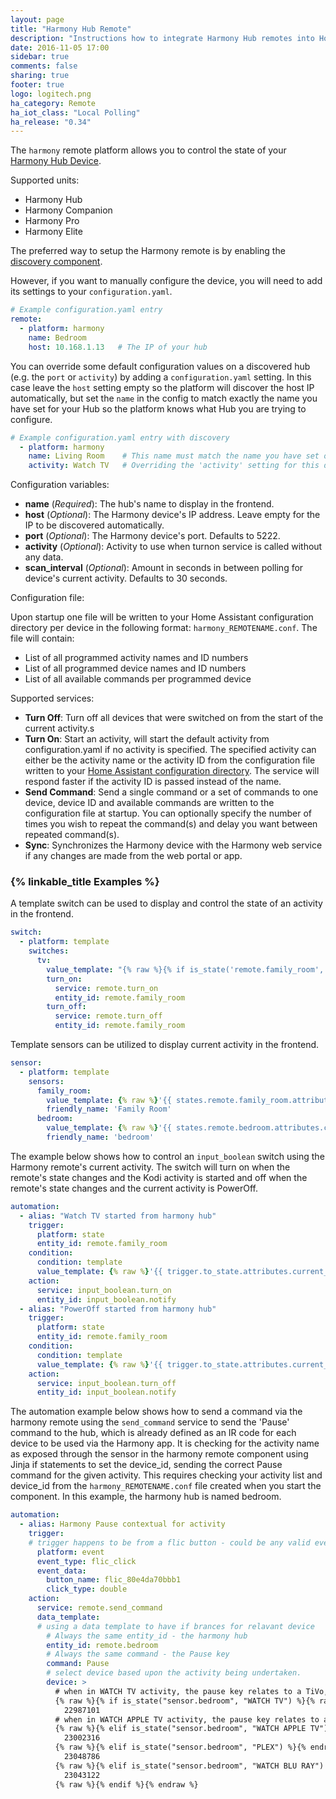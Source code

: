```yaml
---
layout: page
title: "Harmony Hub Remote"
description: "Instructions how to integrate Harmony Hub remotes into Home Assistant."
date: 2016-11-05 17:00
sidebar: true
comments: false
sharing: true
footer: true
logo: logitech.png
ha_category: Remote
ha_iot_class: "Local Polling"
ha_release: "0.34"
---
```



The `harmony` remote platform allows you to control the state of your [Harmony Hub Device](http://www.logitech.com/en-us/product/harmony-hub).

Supported units:

- Harmony Hub
- Harmony Companion
- Harmony Pro
- Harmony Elite


The preferred way to setup the Harmony remote is by enabling the [discovery component](/components/discovery/).

However, if you want to manually configure the device, you will need to add its settings to your `configuration.yaml`.

```yaml
# Example configuration.yaml entry
remote:
  - platform: harmony
    name: Bedroom
    host: 10.168.1.13   # The IP of your hub
```

You can override some default configuration values on a discovered hub (e.g. the `port` or `activity`) by adding
a `configuration.yaml` setting. In this case leave the `host` setting empty so the platform will
discover the host IP automatically, but set the `name` in the config to match exactly the name you have
set for your Hub so the platform knows what Hub you are trying to configure.

```yaml
# Example configuration.yaml entry with discovery
  - platform: harmony
    name: Living Room    # This name must match the name you have set on the Hub
    activity: Watch TV   # Overriding the 'activity' setting for this discovered hub
```

Configuration variables:

- **name** (*Required*): The hub's name to display in the frontend.
- **host** (*Optional*): The Harmony device's IP address. Leave empty for the IP to be discovered automatically.
- **port** (*Optional*): The Harmony device's port. Defaults to 5222.
- **activity** (*Optional*): Activity to use when turnon service is called without any data.
- **scan_interval** (*Optional*): Amount in seconds in between polling for device's current activity. Defaults to 30 seconds.

Configuration file:

Upon startup one file will be written to your Home Assistant configuration directory per device in the following format: `harmony_REMOTENAME.conf`. The file will contain:

- List of all programmed activity names and ID numbers
- List of all programmed device names and ID numbers
- List of all available commands per programmed device

Supported services:

- **Turn Off**: Turn off all devices that were switched on from the start of the current activity.s
- **Turn On**: Start an activity, will start the default activity from configuration.yaml if no activity is specified.  The specified activity can either be the activity name or the activity ID from the configuration file written to your [Home Assistant configuration directory](/docs/configuration/). The service will respond faster if the activity ID is passed instead of the name.
- **Send Command**: Send a single command or a set of commands to one device, device ID and available commands are written to the configuration file at startup. You can optionally specify the number of times you wish to repeat the command(s) and delay you want between repeated command(s).
- **Sync**: Synchronizes the Harmony device with the Harmony web service if any changes are made from the web portal or app.


### {% linkable_title Examples %}

A template switch can be used to display and control the state of an activity in the frontend.

```yaml
switch:
  - platform: template
    switches:
      tv:
        value_template: "{% raw %}{% if is_state('remote.family_room', 'on') %}on{% else %}off{% endif %}{% endraw %}"
        turn_on:
          service: remote.turn_on
          entity_id: remote.family_room
        turn_off:
          service: remote.turn_off
          entity_id: remote.family_room
```

Template sensors can be utilized to display current activity in the frontend.

```yaml
sensor:
  - platform: template
    sensors:
      family_room:
        value_template: {% raw %}'{{ states.remote.family_room.attributes.current_activity }}'{% endraw %}
        friendly_name: 'Family Room'
      bedroom:
        value_template: {% raw %}'{{ states.remote.bedroom.attributes.current_activity }}'{% endraw %}
        friendly_name: 'bedroom'
```


The example below shows how to control an `input_boolean` switch using the Harmony remote's current activity. The switch will turn on when the remote's state changes and the Kodi activity is started and off when the remote's state changes and the current activity is PowerOff.

```yaml
automation:
  - alias: "Watch TV started from harmony hub"
    trigger:
      platform: state
      entity_id: remote.family_room
    condition:
      condition: template
      value_template: {% raw %}'{{ trigger.to_state.attributes.current_activity == "Kodi" }}'{% endraw %}
    action:
      service: input_boolean.turn_on
      entity_id: input_boolean.notify
  - alias: "PowerOff started from harmony hub"
    trigger:
      platform: state
      entity_id: remote.family_room
    condition:
      condition: template
      value_template: {% raw %}'{{ trigger.to_state.attributes.current_activity == "PowerOff" }}'{% endraw %}
    action:
      service: input_boolean.turn_off
      entity_id: input_boolean.notify
````

The automation example below shows how to send a command via the harmony remote using the `send_command` service to send the 'Pause' command to the hub, which is already defined as an IR code for each device to be used via the Harmony app. It is checking for the activity name as exposed through the sensor in the harmony remote component using Jinja if statements to set the device_id, sending the correct Pause command for the given activity. This requires checking your activity list and device_id from the `harmony_REMOTENAME.conf` file created when you start the component. In this example, the harmony hub is named bedroom.

```yaml
automation:
  - alias: Harmony Pause contextual for activity
    trigger:
    # trigger happens to be from a flic button - could be any valid event
      platform: event
      event_type: flic_click
      event_data:
        button_name: flic_80e4da70bbb1
        click_type: double
    action:
      service: remote.send_command
      data_template:
      # using a data template to have if brances for relavant device
        # Always the same entity_id - the harmony hub
        entity_id: remote.bedroom
        # Always the same command - the Pause key
        command: Pause
        # select device based upon the activity being undertaken.
        device: >
          # when in WATCH TV activity, the pause key relates to a TiVo, which is device 22987101
          {% raw %}{% if is_state("sensor.bedroom", "WATCH TV") %}{% raw %}
            22987101
          # when in WATCH APPLE TV activity, the pause key relates to an Apple TV, which is device 23002316
          {% raw %}{% elif is_state("sensor.bedroom", "WATCH APPLE TV") %}{% endraw %}
            23002316
          {% raw %}{% elif is_state("sensor.bedroom", "PLEX") %}{% endraw %}
            23048786
          {% raw %}{% elif is_state("sensor.bedroom", "WATCH BLU RAY") %}{% endraw %}
            23043122
          {% raw %}{% endif %}{% endraw %}

````
